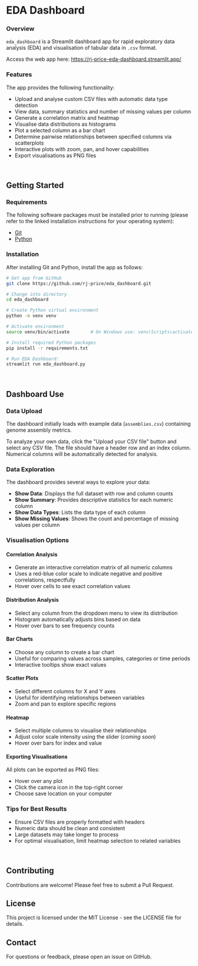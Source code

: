 # EDA Dashboard

### Overview
`eda_dashboard` is a Streamlit dashboard app for rapid exploratory data analysis (EDA) and visualisation of tabular data in `.csv` format.

Access the web app here: https://rj-price-eda-dashboard.streamlit.app/

### Features
The app provides the following functionality:
- Upload and analyse custom CSV files with automatic data type detection
- View data, summary statistics and number of missing values per column
- Generate a correlation matrix and heatmap
- Visualise data distributions as histograms
- Plot a selected column as a bar chart
- Determine pairwise relationships between specified columns via scatterplots
- Interactive plots with zoom, pan, and hover capabilities
- Export visualisations as PNG files

<br>

## Getting Started

### Requirements
The following software packages must be installed prior to running (please refer to the linked installation instructions for your operating system):
- [Git](https://github.com/git-guides/install-git)
- [Python](https://www.python.org/downloads/)

### Installation
After installing Git and Python, install the app as follows:
```bash
# Get app from GitHub
git clone https://github.com/rj-price/eda_dashboard.git 

# Change into directory
cd eda_dashboard

# Create Python virtual environment 
python -m venv venv

# Activate environment
source venv/bin/activate        # On Windows use: venv\Scripts\activate

# Install required Python packages
pip install -r requirements.txt

# Run EDA Dashboard:
streamlit run eda_dashboard.py
```

<br>

## Dashboard Use
### Data Upload
The dashboard initially loads with example data (`assemblies.csv`) containing genome assembly metrics.

To analyze your own data, click the "Upload your CSV file" button and select any CSV file. The file should have a header row and an index column. Numerical columns will be automatically detected for analysis.

### Data Exploration
The dashboard provides several ways to explore your data:
- **Show Data**: Displays the full dataset with row and column counts
- **Show Summary**: Provides descriptive statistics for each numeric column
- **Show Data Types**: Lists the data type of each column
- **Show Missing Values**: Shows the count and percentage of missing values per column

### Visualisation Options
#### Correlation Analysis
- Generate an interactive correlation matrix of all numeric columns
- Uses a red-blue color scale to indicate negative and positive correlations, respectfully
- Hover over cells to see exact correlation values

#### Distribution Analysis
- Select any column from the dropdown menu to view its distribution
- Histogram automatically adjusts bins based on data
- Hover over bars to see frequency counts

#### Bar Charts
- Choose any column to create a bar chart
- Useful for comparing values across samples, categories or time periods
- Interactive tooltips show exact values

#### Scatter Plots
- Select different columns for X and Y axes
- Useful for identifying relationships between variables
- Zoom and pan to explore specific regions

#### Heatmap
- Select multiple columns to visualise their relationships
- Adjust color scale intensity using the slider (*coming soon*)
- Hover over bars for index and value

#### Exporting Visualisations
All plots can be exported as PNG files:
- Hover over any plot
- Click the camera icon in the top-right corner
- Choose save location on your computer

### Tips for Best Results
- Ensure CSV files are properly formatted with headers
- Numeric data should be clean and consistent
- Large datasets may take longer to process
- For optimal visualisation, limit heatmap selection to related variables

<br>

## Contributing
Contributions are welcome! Please feel free to submit a Pull Request.

## License
This project is licensed under the MIT License - see the LICENSE file for details.

## Contact
For questions or feedback, please open an issue on GitHub.

<br>
